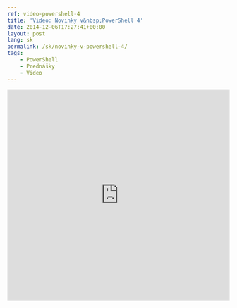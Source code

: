 ```yaml
---
ref: video-powershell-4
title: 'Video: Novinky v&nbsp;PowerShell 4'
date: 2014-12-06T17:27:41+00:00
layout: post
lang: sk
permalink: /sk/novinky-v-powershell-4/
tags:
    - PowerShell
    - Prednášky
    - Video
---
```


<!--more-->

<iframe width="100%" height="480px" src="https://www.youtube.com/embed/5LwDxYZgIQI" title="MS Fest 2013 Praha: Novinky v PowerShell 4 (Michael Grafnetter)" frameborder="0" allow="accelerometer; autoplay; clipboard-write; encrypted-media; gyroscope; picture-in-picture" allowfullscreen></iframe>